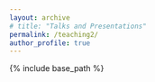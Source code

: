 ```yaml
---
layout: archive
# title: "Talks and Presentations"
permalink: /teaching2/
author_profile: true
---
```

{% include base_path %}


